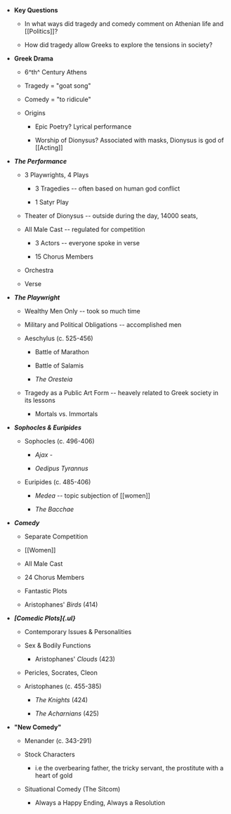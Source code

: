 -   **Key Questions**

    -   In what ways did tragedy and comedy comment on Athenian life and [[Politics]]?

    -   How did tragedy allow Greeks to explore the tensions in society?

-   **Greek Drama**

    -   6^th^ Century Athens

    -   Tragedy = "goat song"

    -   Comedy = "to ridicule"

    -   Origins

        -   Epic Poetry? Lyrical performance

        -   Worship of Dionysus? Associated with masks, Dionysus is god of [[Acting]]

-   ***The Performance***

    -   3 Playwrights, 4 Plays

        -   3 Tragedies -- often based on human god conflict

        -   1 Satyr Play

    -   Theater of Dionysus -- outside during the day, 14000 seats,

    -   All Male Cast -- regulated for competition

        -   3 Actors -- everyone spoke in verse

        -   15 Chorus Members

    -   Orchestra

    -   Verse

-   ***The Playwright***

    -   Wealthy Men Only -- took so much time

    -   Military and Political Obligations -- accomplished men

    -   Aeschylus (c. 525-456)

        -   Battle of Marathon

        -   Battle of Salamis

        -   *The Oresteia*

    -   Tragedy as a Public Art Form -- heavely related to Greek society in its lessons

        -   Mortals vs. Immortals

-   ***Sophocles & Euripides***

    -   Sophocles (c. 496-406)

        -   *Ajax -*

        -   *Oedipus Tyrannus*

    -   Euripides (c. 485-406)

        -   *Medea* -- topic subjection of [[women]]

        -   *The Bacchae*

-   ***Comedy***

    -   Separate Competition

    -   [[Women]]

    -   All Male Cast

    -   24 Chorus Members

    -   Fantastic Plots

    -   Aristophanes' *Birds* (414)

-   ***[Comedic Plots]{.ul}***

    -   Contemporary Issues & Personalities

    -   Sex & Bodily Functions

        -   Aristophanes' *Clouds* (423)

    -   Pericles, Socrates, Cleon

    -   Aristophanes (c. 455-385)

        -   *The Knights* (424)

        -   *The Acharnians* (425)

-   **"New Comedy"**

    -   Menander (c. 343-291)

    -   Stock Characters

        -   i.e the overbearing father, the tricky servant, the prostitute with a heart of gold

    -   Situational Comedy (The Sitcom)

        -   Always a Happy Ending, Always a Resolution
